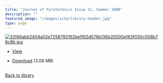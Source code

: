 ```yaml
---
title: "Journal of Pyrotechnics Issue 11, Summer 2000"
description: ""
featured_image: "/images/site/library-header.jpg"
type: page
---
```


<a href="https://drive.google.com/uc?export=view&id=1hlgPEPoUcODjExMQePwr6FHLUOvB2Qxj" target="_blank">![32f46abb2404a02e7258792162be1f92d576b136b20500e183f030c008b76c8b.jpg](https://drive.google.com/uc?export=view&id=14fXx9q9MEO5zHD-wlitdsX32923xSKUL)</a>
* <a href="https://drive.google.com/uc?export=view&id=1hlgPEPoUcODjExMQePwr6FHLUOvB2Qxj" target="_blank">View</a>

* [Download](https://drive.google.com/uc?export=download&id=1hlgPEPoUcODjExMQePwr6FHLUOvB2Qxj) (3.08 MB)

<br />[Back to library](/library/)
